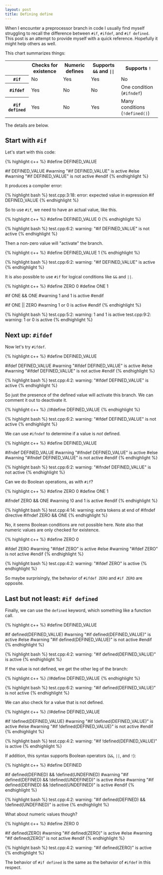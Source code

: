 ```yaml
---
layout: post
title: Defining define
---
```


When I encounter a preprocessor branch in code I usually find myself struggling to
recall the difference between `#if`, `#ifdef`, and `#if defined`. This post is an
attempt to provide myself with a quick reference. Hopefully it might help others as
well.

This chart summarizes things:

<center>
<table class="gridtable">
    <tr> <td></td> <th>Checks for existence</th> <th>Numeric defines</th> <th>Supports <code>&&</code> and <code>||</code></th> <th> Supports <code>!</code></th></tr>
    <tr> <th><code>#if</code></th> <td>No</td> <td>Yes</td> <td>Yes</td> <td>No</td> </tr>
    <tr> <th><code>#ifdef</code></th> <td>Yes</td> <td>No</td> <td>No</td> <td>One condition (<code>#ifndef</code>)</td> </tr>
    <tr> <th><code>#if defined</code></th> <td>Yes</td> <td>No</td> <td>Yes</td> <td>Many conditions (<code>!defined()</code>)</td> </tr>
</table>
</center>
<p></p>

The details are below.

## Start with `#if`

Let's start with this code:

{% highlight c++ %}
#define DEFINED_VALUE

#if DEFINED_VALUE
#warning "#if DEFINED_VALUE" is active
#else
#warning "#if DEFINED_VALUE" is not active
#endif
{% endhighlight %}

It produces a compiler error:

{% highlight bash %}
test.cpp:3:18: error: expected value in expression
#if DEFINED_VALUE
{% endhighlight %}

So to use `#if`, we need to have an actual value, like this.

{% highlight c++ %}
#define DEFINED_VALUE 0
{% endhighlight %}

{% highlight bash %}
test.cpp:6:2: warning: "#if DEFINED_VALUE" is not active
{% endhighlight %}

Then a non-zero value will "activate" the branch.

{% highlight c++ %}
#define DEFINED_VALUE 1
{% endhighlight %}

{% highlight bash %}
test.cpp:6:2: warning: "#if DEFINED_VALUE" is active
{% endhighlight %}

It is also possible to use `#if` for logical conditions like `&&` and `||`.

{% highlight c++ %}
#define ZERO 0
#define ONE 1

#if ONE && ONE
#warning 1 and 1 is active
#endif

#if ONE || ZERO
#warning 1 or 0 is active
#endif
{% endhighlight %}

{% highlight bash %}
test.cpp:5:2: warning: 1 and 1 is active
test.cpp:9:2: warning: 1 or 0 is active
{% endhighlight %}

## Next up: `#ifdef`

Now let's try `#ifdef`.

{% highlight c++ %}
#define DEFINED_VALUE

#ifdef DEFINED_VALUE
#warning "#ifdef DEFINED_VALUE" is active
#else
#warning "#ifdef DEFINED_VALUE" is not active
#endif
{% endhighlight %}

{% highlight bash %}
test.cpp:4:2: warning: "#ifdef DEFINED_VALUE" is active
{% endhighlight %}

So just the presence of the defined value will activate this branch. We can comment
it out to deactivate it.

{% highlight c++ %}
//#define DEFINED_VALUE
{% endhighlight %}

{% highlight bash %}
test.cpp:6:2: warning: "#ifdef DEFINED_VALUE" is not active
{% endhighlight %}

We can use `#ifndef` to determine if a value is _not_ defined.

{% highlight c++ %}
#define DEFINED_VALUE

#ifndef DEFINED_VALUE
#warning "#ifndef DEFINED_VALUE" is active
#else
#warning "#ifndef DEFINED_VALUE" is not active
#endif
{% endhighlight %}

{% highlight bash %}
test.cpp:6:2: warning: "#ifndef DEFINED_VALUE" is not active
{% endhighlight %}

Can we do Boolean operations, as with `#if`?

{% highlight c++ %}
#define ZERO 0
#define ONE 1

#ifndef ZERO && ONE
#warning !0 and 1 is active
#endif
{% endhighlight %}

{% highlight bash %}
test.cpp:4:14: warning: extra tokens at end of #ifndef directive
#ifndef ZERO && ONE
{% endhighlight %}

No, it seems Boolean conditions are not possible here. Note also that numeric
values are only checked for existence.

{% highlight c++ %}
#define ZERO 0

#ifdef ZERO
#warning "#ifdef ZERO" is active
#else
#warning "#ifdef ZERO" is not active
#endif
{% endhighlight %}

{% highlight bash %}
test.cpp:4:2: warning: "#ifdef ZERO" is active
{% endhighlight %}

So maybe surprisingly, the behavior of `#ifdef ZERO` and `#if ZERO` are opposite.

## Last but not least: `#if defined`

Finally, we can use the `defined` keyword, which something like a function call.

{% highlight c++ %}
#define DEFINED_VALUE

#if defined(DEFINED_VALUE)
#warning "#if defined(DEFINED_VALUE)" is active
#else
#warning "#if defined(DEFINED_VALUE)" is not active
#endif
{% endhighlight %}

{% highlight bash %}
test.cpp:4:2: warning: "#if defined(DEFINED_VALUE)" is active
{% endhighlight %}

If the value is not defined, we get the other leg of the branch:

{% highlight c++ %}
//#define DEFINED_VALUE
{% endhighlight %}

{% highlight bash %}
test.cpp:6:2: warning: "#if defined(DEFINED_VALUE)" is not active
{% endhighlight %}

We can also check for a value that is not defined.

{% highlight c++ %}
//#define DEFINED_VALUE

#if !defined(DEFINED_VALUE)
#warning "#if !defined(DEFINED_VALUE)" is active
#else
#warning "#if !defined(DEFINED_VALUE)" is not active
#endif
{% endhighlight %}

{% highlight bash %}
test.cpp:4:2: warning: "#if !defined(DEFINED_VALUE)" is active
{% endhighlight %}

If addition, this syntax supports Boolean operators (`&&`, `||`, and `!`):

{% highlight c++ %}
#define DEFINED

#if defined(DEFINED) && !defined(UNDEFINED)
#warning "#if defined(DEFINED) && !defined(UNDEFINED)" is active
#else
#warning "#if defined(DEFINED) && !defined(UNDEFINED)" is active
#endif
{% endhighlight %}

{% highlight bash %}
test.cpp:4:2: warning: "#if defined(DEFINED) && !defined(UNDEFINED)" is active
{% endhighlight %}

What about numeric values though?

{% highlight c++ %}
#define ZERO 0

#if defined(ZERO)
#warning "#if defined(ZERO)" is active
#else
#warning "#if defined(ZERO)" is not active
#endif
{% endhighlight %}

{% highlight bash %}
test.cpp:4:2: warning: "#if defined(ZERO)" is active
{% endhighlight %}

The behavior of `#if defined` is the same as the behavior of `#ifdef` in this
respect.
